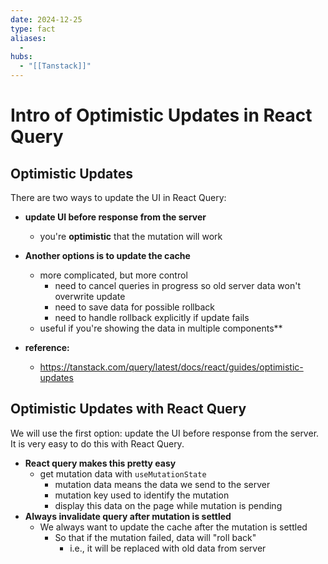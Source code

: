 ```yaml
---
date: 2024-12-25
type: fact
aliases:
  -
hubs:
  - "[[Tanstack]]"
---
```


# Intro of Optimistic Updates in React Query

## Optimistic Updates

There are two ways to update the UI in React Query:

* **update UI before response from the server**
    * you're **optimistic** that the mutation will work
* **Another options is to update the cache**
    * more complicated, but more control
        * need to cancel queries in progress so old server data won't overwrite update
        * need to save data for possible rollback
        * need to handle rollback explicitly if update fails
    * useful if you're showing the data in multiple components**

* **reference:**
    * https://tanstack.com/query/latest/docs/react/guides/optimistic-updates
 

## Optimistic Updates with React Query

We will use the first option: update the UI before response from the server. It is very easy to do this with React Query.

* **React query makes this pretty easy**
    * get mutation data with `useMutationState`
        * mutation data means the data we send to the server
        * mutation key used to identify the mutation
        * display this data on the page while mutation is pending
* **Always invalidate query after mutation is settled**
    * We always want to update the cache after the mutation is settled
        * So that if the mutation failed, data will "roll back"
            * i.e., it will be replaced with old data from server
